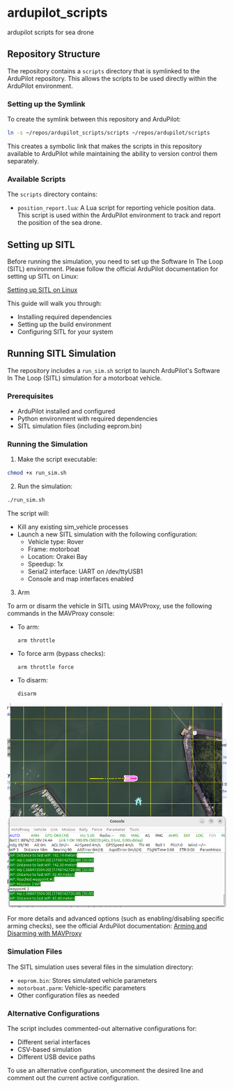 # ardupilot_scripts
ardupilot scripts for sea drone

## Repository Structure

The repository contains a `scripts` directory that is symlinked to the ArduPilot repository. This allows the scripts to be used directly within the ArduPilot environment.

### Setting up the Symlink

To create the symlink between this repository and ArduPilot:

```bash
ln -s ~/repos/ardupilot_scripts/scripts ~/repos/ardupilot/scripts
```

This creates a symbolic link that makes the scripts in this repository available to ArduPilot while maintaining the ability to version control them separately.

### Available Scripts

The `scripts` directory contains:

- `position_report.lua`: A Lua script for reporting vehicle position data. This script is used within the ArduPilot environment to track and report the position of the sea drone.

## Setting up SITL

Before running the simulation, you need to set up the Software In The Loop (SITL) environment. Please follow the official ArduPilot documentation for setting up SITL on Linux:

[Setting up SITL on Linux](https://ardupilot.org/dev/docs/setting-up-sitl-on-linux.html)

This guide will walk you through:
- Installing required dependencies
- Setting up the build environment
- Configuring SITL for your system

## Running SITL Simulation

The repository includes a `run_sim.sh` script to launch ArduPilot's Software In The Loop (SITL) simulation for a motorboat vehicle.

### Prerequisites
- ArduPilot installed and configured
- Python environment with required dependencies
- SITL simulation files (including eeprom.bin)

### Running the Simulation

1. Make the script executable:
```bash
chmod +x run_sim.sh
```

2. Run the simulation:
```bash
./run_sim.sh
```

The script will:
- Kill any existing sim_vehicle processes
- Launch a new SITL simulation with the following configuration:
  - Vehicle type: Rover
  - Frame: motorboat
  - Location: Orakei Bay
  - Speedup: 1x
  - Serial2 interface: UART on /dev/ttyUSB1
  - Console and map interfaces enabled

3. Arm

To arm or disarm the vehicle in SITL using MAVProxy, use the following commands in the MAVProxy console:

- To arm:
  ```
  arm throttle
  ```
- To force arm (bypass checks):
  ```
  arm throttle force
  ```
- To disarm:
  ```
  disarm
  ```

![MAVProxy Arming Interface](images/Screenshot%20from%202025-06-04%2019-39-56.png)

For more details and advanced options (such as enabling/disabling specific arming checks), see the official ArduPilot documentation: [Arming and Disarming with MAVProxy](https://ardupilot.org/mavproxy/docs/uav_configuration/arming.html)

### Simulation Files

The SITL simulation uses several files in the simulation directory:
- `eeprom.bin`: Stores simulated vehicle parameters
- `motorboat.parm`: Vehicle-specific parameters
- Other configuration files as needed

### Alternative Configurations

The script includes commented-out alternative configurations for:
- Different serial interfaces
- CSV-based simulation
- Different USB device paths

To use an alternative configuration, uncomment the desired line and comment out the current active configuration.